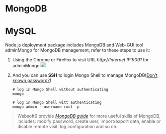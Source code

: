 # MongoDB

# MySQL

Node.js deployment package includes MongoDB and Web-GUI tool adminMongo for MongoDB management, refer to these steps to use it:

1. Using the Chrome or FireFox to visit URL *http://Internet IP:9091* for adminMongo
   ![](https://libs.websoft9.com/Websoft9/DocsPicture/zh/mongodb/adminmongo-consolegui-websoft9.png)

2. And you can use **SSH** to login Mongo Shell to manage MongoDB([Don't known password?](/stack-accounts.md)) 
   ```
   # log in Mongo Shell without authenticating
   mongo

   # log in Mongo Shell witt authenticating
   mongo admin --username root -p
   ```

> Websoft9 provide *[MongoDB guide](https://support.websoft9.com/docs/mongodb)* for more useful skills of MongoDB, includes: modify password, create user, import/export data, enable or disable remote visit, log configuration and so on.